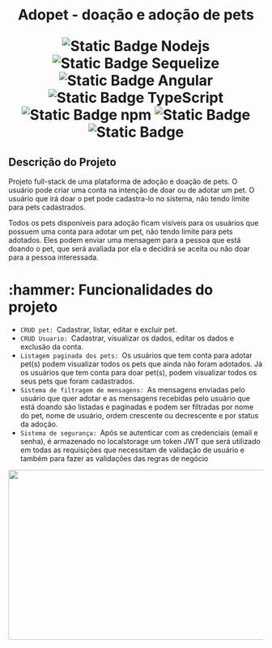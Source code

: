 <h1 align="center">
  <p>Adopet -  doação e adoção de pets</p>
 
<img alt="Static Badge Nodejs" src="https://img.shields.io/badge/18.17.1-%23339933?style=for-the-badge&logo=Node.js&label=Node.js&link=https%3A%2F%2Fnodejs.org%2Fen%2Fblog%2Frelease%2Fv18.17.1"> <img alt="Static Badge Sequelize" src="https://img.shields.io/badge/9.6.7-%2352B0E7?style=for-the-badge&logo=Sequelize&label=Sequelize&link=https%3A%2F%2Fwww.npmjs.com%2Fpackage%2Fnpm%2Fv%2F9.6.7%3FactiveTab%3Dreadme"> <img alt="Static Badge Angular" src="https://img.shields.io/badge/16.2.0-%230F0F11?style=for-the-badge&logo=Angular&label=Angular&link=https%3A%2F%2Fangular.io%2F"> <img alt="Static Badge TypeScript" src="https://img.shields.io/badge/9.6.7-%233178C6?style=for-the-badge&logo=TypeScript&label=TypeScript&link=https%3A%2F%2Fwww.npmjs.com%2Fpackage%2Fnpm%2Fv%2F9.6.7%3FactiveTab%3Dreadme"> <img alt="Static Badge npm" src="https://img.shields.io/badge/9.6.7-%23CB3837?style=for-the-badge&logo=npm&label=npm&link=https%3A%2F%2Fwww.npmjs.com%2Fpackage%2Fnpm%2Fv%2F9.6.7%3FactiveTab%3Dreadme"> <img alt="Static Badge" src="https://img.shields.io/badge/8.0.33-%234479A1?style=for-the-badge&logo=mysql&label=mysql&link=https%3A%2F%2Fdev.mysql.com%2Fdoc%2Frelnotes%2Fmysql%2F8.0%2Fen%2Fnews-8-0-33.html">
 <img alt="Static Badge" src="https://img.shields.io/badge/MIT-red?style=for-the-badge&label=license">

<h2>Descrição do Projeto</h2>
<p>Projeto full-stack de uma plataforma de adoção e doação de pets. O usuário pode criar uma conta na intenção de doar ou de adotar um pet. O usuário que irá doar o pet pode cadastra-lo no sistema, não tendo limite para pets cadastrados.

Todos os pets disponíveis para adoção ficam visíveis para os usuários que possuem uma conta para adotar um pet, não tendo limite para pets adotados. Eles podem enviar uma mensagem para a pessoa que está doando o pet, que será avaliada por ela e decidirá se aceita ou não doar para a pessoa interessada.

</p>

<h1>:hammer: Funcionalidades do projeto</h1>
 <ul> 
 <li><code>CRUD pet: </code>Cadastrar, listar, editar e excluir pet.</li>
 <li><code>CRUD Usuario: </code>Cadastrar, visualizar os dados, editar os dados e exclusão da conta.</li>
 <li><code>Listagem paginada dos pets: </code>Os usuários que tem conta para adotar pet(s) podem visualizar todos os pets que ainda não foram adotados. Já os usuários que tem conta para doar pet(s), podem visualizar todos os seus pets que foram cadastrados.</li>
  <li><code>Sistema de filtragem de mensagens: </code>As mensagens enviadas pelo usuário que quer adotar e as mensagens recebidas pelo usuário que está doando são listadas e paginadas e podem ser filtradas por nome do pet, nome de usuário, ordem crescente ou decrescente e por status da adoção.</li>
 <li><code>Sistema de segurança: </code>Após se autenticar com as credenciais (email e senha), é armazenado no localstorage um token JWT que será utilizado em todas as requisições que necessitam de validação de usuário e também para fazer as validações das regras de negócio</li>
 </ul>

 <img src="https://github.com/matheus1629/alura-challenge-front-end-5edicao/assets/89110918/0fcc9733-457d-4376-b22d-0ee962f2271a" width="600" height="336"/>
